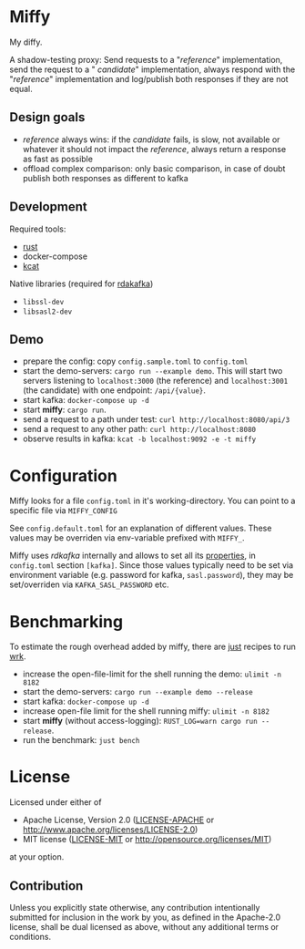 # Miffy

My diffy.

A shadow-testing proxy: Send requests to a "*reference*" implementation, send the request to a "
*candidate*"
implementation, always respond with the "*reference*" implementation and log/publish both responses
if they are not
equal.

## Design goals

- *reference* always wins: if the *candidate* fails, is slow, not available or whatever it should
  not impact the
  *reference*, always return a response as fast as possible
- offload complex comparison: only basic comparison, in case of doubt publish both responses as
  different to kafka

## Development

Required tools:

- [rust](https://www.rust-lang.org/tools/install)
- docker-compose
- [kcat](https://github.com/edenhill/kcat)

Native libraries (required for [rdakafka](https://github.com/fede1024/rust-rdkafka?tab=readme-ov-file#installation))

- `libssl-dev`
- `libsasl2-dev`

## Demo

* prepare the config: copy `config.sample.toml` to `config.toml`
* start the demo-servers: `cargo run --example demo`. This will start two servers listening to
  `localhost:3000` (the
  reference) and `localhost:3001` (the candidate) with one endpoint: `/api/{value}`.
* start kafka: `docker-compose up -d`
* start **miffy**: `cargo run`.
* send a request to a path under test: `curl http://localhost:8080/api/3`
* send a request to any other path: `curl http://localhost:8080`
* observe results in kafka: `kcat -b localhost:9092 -e -t miffy`

# Configuration

Miffy looks for a file `config.toml` in it's working-directory. You can point to a specific file via `MIFFY_CONFIG`

See `config.default.toml` for an explanation of different values. These values may be overriden via env-variable prefixed with `MIFFY_`.

Miffy uses *rdkafka* internally and allows to set all its [properties](https://github.com/confluentinc/librdkafka/blob/master/CONFIGURATION.md), in `config.toml` section `[kafka]`.
Since those values typically need to be set via environment variable (e.g. password for kafka, `sasl.password`), they may be set/overriden via `KAFKA_SASL_PASSWORD` etc.

# Benchmarking

To estimate the rough overhead added by miffy, there are [just](https://just.systems/) recipes to
run [wrk](https://github.com/wg/wrk).

* increase the open-file-limit for the shell running the demo: `ulimit -n 8182`
* start the demo-servers: `cargo run --example demo --release`
* start kafka: `docker-compose up -d`
* increase open-file limit for the shell running miffy: `ulimit -n 8182`
* start **miffy** (without access-logging): `RUST_LOG=warn cargo run --release`.
* run the benchmark: `just bench`

# License

Licensed under either of

* Apache License, Version 2.0
  ([LICENSE-APACHE](LICENSE-APACHE) or http://www.apache.org/licenses/LICENSE-2.0)
* MIT license
  ([LICENSE-MIT](LICENSE-MIT) or http://opensource.org/licenses/MIT)

at your option.

## Contribution

Unless you explicitly state otherwise, any contribution intentionally submitted
for inclusion in the work by you, as defined in the Apache-2.0 license, shall be
dual licensed as above, without any additional terms or conditions.
